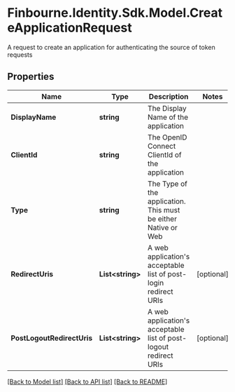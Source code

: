 # Finbourne.Identity.Sdk.Model.CreateApplicationRequest
A request to create an application for authenticating the source of token requests

## Properties

Name | Type | Description | Notes
------------ | ------------- | ------------- | -------------
**DisplayName** | **string** | The Display Name of the application | 
**ClientId** | **string** | The OpenID Connect ClientId of the application | 
**Type** | **string** | The Type of the application. This must be either Native or Web | 
**RedirectUris** | **List&lt;string&gt;** | A web application&#39;s acceptable list of post-login redirect URIs | [optional] 
**PostLogoutRedirectUris** | **List&lt;string&gt;** | A web application&#39;s acceptable list of post-logout redirect URIs | [optional] 

[[Back to Model list]](../README.md#documentation-for-models) [[Back to API list]](../README.md#documentation-for-api-endpoints) [[Back to README]](../README.md)

